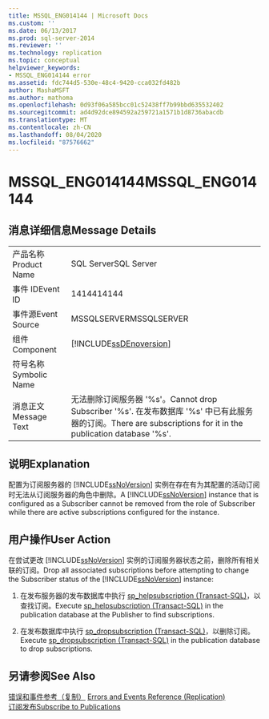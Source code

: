 ```yaml
---
title: MSSQL_ENG014144 | Microsoft Docs
ms.custom: ''
ms.date: 06/13/2017
ms.prod: sql-server-2014
ms.reviewer: ''
ms.technology: replication
ms.topic: conceptual
helpviewer_keywords:
- MSSQL_ENG014144 error
ms.assetid: fdc744d5-530e-48c4-9420-cca032fd482b
author: MashaMSFT
ms.author: mathoma
ms.openlocfilehash: 0d93f06a585bcc01c52438ff7b99bbd635532402
ms.sourcegitcommit: ad4d92dce894592a259721a1571b1d8736abacdb
ms.translationtype: MT
ms.contentlocale: zh-CN
ms.lasthandoff: 08/04/2020
ms.locfileid: "87576662"
---
```

# <a name="mssql_eng014144"></a><span data-ttu-id="8c575-102">MSSQL_ENG014144</span><span class="sxs-lookup"><span data-stu-id="8c575-102">MSSQL_ENG014144</span></span>
    
## <a name="message-details"></a><span data-ttu-id="8c575-103">消息详细信息</span><span class="sxs-lookup"><span data-stu-id="8c575-103">Message Details</span></span>  
  
|||  
|-|-|  
|<span data-ttu-id="8c575-104">产品名称</span><span class="sxs-lookup"><span data-stu-id="8c575-104">Product Name</span></span>|<span data-ttu-id="8c575-105">SQL Server</span><span class="sxs-lookup"><span data-stu-id="8c575-105">SQL Server</span></span>|  
|<span data-ttu-id="8c575-106">事件 ID</span><span class="sxs-lookup"><span data-stu-id="8c575-106">Event ID</span></span>|<span data-ttu-id="8c575-107">14144</span><span class="sxs-lookup"><span data-stu-id="8c575-107">14144</span></span>|  
|<span data-ttu-id="8c575-108">事件源</span><span class="sxs-lookup"><span data-stu-id="8c575-108">Event Source</span></span>|<span data-ttu-id="8c575-109">MSSQLSERVER</span><span class="sxs-lookup"><span data-stu-id="8c575-109">MSSQLSERVER</span></span>|  
|<span data-ttu-id="8c575-110">组件</span><span class="sxs-lookup"><span data-stu-id="8c575-110">Component</span></span>|[!INCLUDE[ssDEnoversion](../../includes/ssdenoversion-md.md)]|  
|<span data-ttu-id="8c575-111">符号名称</span><span class="sxs-lookup"><span data-stu-id="8c575-111">Symbolic Name</span></span>||  
|<span data-ttu-id="8c575-112">消息正文</span><span class="sxs-lookup"><span data-stu-id="8c575-112">Message Text</span></span>|<span data-ttu-id="8c575-113">无法删除订阅服务器 '%s'。</span><span class="sxs-lookup"><span data-stu-id="8c575-113">Cannot drop Subscriber '%s'.</span></span> <span data-ttu-id="8c575-114">在发布数据库 '%s' 中已有此服务器的订阅。</span><span class="sxs-lookup"><span data-stu-id="8c575-114">There are subscriptions for it in the publication database '%s'.</span></span>|  
  
## <a name="explanation"></a><span data-ttu-id="8c575-115">说明</span><span class="sxs-lookup"><span data-stu-id="8c575-115">Explanation</span></span>  
 <span data-ttu-id="8c575-116">配置为订阅服务器的 [!INCLUDE[ssNoVersion](../../includes/ssnoversion-md.md)] 实例在存在有为其配置的活动订阅时无法从订阅服务器的角色中删除。</span><span class="sxs-lookup"><span data-stu-id="8c575-116">A [!INCLUDE[ssNoVersion](../../includes/ssnoversion-md.md)] instance that is configured as a Subscriber cannot be removed from the role of Subscriber while there are active subscriptions configured for the instance.</span></span>  
  
## <a name="user-action"></a><span data-ttu-id="8c575-117">用户操作</span><span class="sxs-lookup"><span data-stu-id="8c575-117">User Action</span></span>  
 <span data-ttu-id="8c575-118">在尝试更改 [!INCLUDE[ssNoVersion](../../includes/ssnoversion-md.md)] 实例的订阅服务器状态之前，删除所有相关联的订阅。</span><span class="sxs-lookup"><span data-stu-id="8c575-118">Drop all associated subscriptions before attempting to change the Subscriber status of the [!INCLUDE[ssNoVersion](../../includes/ssnoversion-md.md)] instance:</span></span>  
  
1.  <span data-ttu-id="8c575-119">在发布服务器的发布数据库中执行 [sp_helpsubscription (Transact-SQL)](/sql/relational-databases/system-stored-procedures/sp-helpsubscription-transact-sql)，以查找订阅。</span><span class="sxs-lookup"><span data-stu-id="8c575-119">Execute [sp_helpsubscription &#40;Transact-SQL&#41;](/sql/relational-databases/system-stored-procedures/sp-helpsubscription-transact-sql) in the publication database at the Publisher to find subscriptions.</span></span>  
  
2.  <span data-ttu-id="8c575-120">在发布数据库中执行 [sp_dropsubscription (Transact-SQL)](/sql/relational-databases/system-stored-procedures/sp-dropsubscription-transact-sql)，以删除订阅。</span><span class="sxs-lookup"><span data-stu-id="8c575-120">Execute [sp_dropsubscription &#40;Transact-SQL&#41;](/sql/relational-databases/system-stored-procedures/sp-dropsubscription-transact-sql) in the publication database to drop subscriptions.</span></span>  
  
## <a name="see-also"></a><span data-ttu-id="8c575-121">另请参阅</span><span class="sxs-lookup"><span data-stu-id="8c575-121">See Also</span></span>  
 <span data-ttu-id="8c575-122">[错误和事件参考（复制）](errors-and-events-reference-replication.md) </span><span class="sxs-lookup"><span data-stu-id="8c575-122">[Errors and Events Reference &#40;Replication&#41;](errors-and-events-reference-replication.md) </span></span>  
 [<span data-ttu-id="8c575-123">订阅发布</span><span class="sxs-lookup"><span data-stu-id="8c575-123">Subscribe to Publications</span></span>](subscribe-to-publications.md)  
  
  
